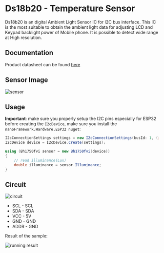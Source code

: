 # Ds18b20 - Temperature Sensor

Ds18b20 is an digital Ambient Light Sensor IC for I2C bus interface. This IC is the most suitable to obtain the ambient light data for adjusting LCD and Keypad backlight power of Mobile phone. It is possible to detect wide range at High resolution.

## Documentation

Product datasheet can be found [here](https://datasheets.maximintegrated.com/en/ds/DS18B20.pdf)

## Sensor Image

![sensor](sensor.jpg)

## Usage

**Important**: make sure you properly setup the I2C pins especially for ESP32 before creating the `I2cDevice`, make sure you install the `nanoFramework.Hardware.ESP32 nuget`:

```csharp
I2cConnectionSettings settings = new I2cConnectionSettings(busId: 1, (int)I2cAddress.AddPinLow);
I2cDevice device = I2cDevice.Create(settings);

using (Bh1750fvi sensor = new Bh1750fvi(device))
{
    // read illuminance(Lux)
    double illuminance = sensor.Illuminance;
}

```

## Circuit

![circuit](Ds18b20_Circuit_bb.png)

* SCL - SCL
* SDA - SDA
* VCC - 5V
* GND - GND
* ADDR - GND

Result of the sample:

![running result](RunningResult.jpg)
